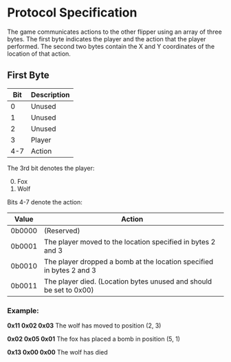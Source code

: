 # Protocol Specification

The game communicates actions to the other flipper using an array of three bytes. The first byte indicates the player and the action that the player performed. The second two bytes contain the X and Y coordinates of the location of that action.

## First Byte

| Bit | Description |
| ----| ----------- |
| 0   | Unused      |
| 1   | Unused      |
| 2   | Unused      |
| 3   | Player      |
| 4-7 | Action      |

The 3rd bit denotes the player:

0. Fox
1. Wolf

Bits 4-7 denote the action:

| Value  | Action                                                              |
| -------| ------------------------------------------------------------------- |
| 0b0000 | (Reserved)                                                          |
| 0b0001 | The player moved to the location specified in bytes 2 and 3         |
| 0b0010 | The player dropped a bomb at the location specified in bytes 2 and 3|
| 0b0011 | The player died. (Location bytes unused and should be set to 0x00)  |

### Example:

**0x11 0x02 0x03**
The wolf has moved to position (2, 3)

**0x02 0x05 0x01**
The fox has placed a bomb in position (5, 1)

**0x13 0x00 0x00**
The wolf has died

